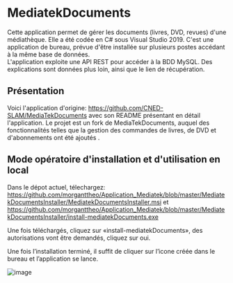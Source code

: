 # MediatekDocuments
Cette application permet de gérer les documents (livres, DVD, revues) d'une médiathèque. Elle a été codée en C# sous Visual Studio 2019. C'est une application de bureau, prévue d'être installée sur plusieurs postes accédant à la même base de données.<br>
L'application exploite une API REST pour accéder à la BDD MySQL. Des explications sont données plus loin, ainsi que le lien de récupération.
## Présentation
Voici l'application d'origine: https://github.com/CNED-SLAM/MediaTekDocuments avec son README présentant en détail l'application.
Le projet est un fork de MediaTekDocuments, auquel des fonctionnalités telles que la gestion des commandes de livres, de DVD et d'abonnements ont été ajoutés .
<br>
## Mode opératoire d'installation et d'utilisation en local
Dans le dépot actuel, télechargez:
https://github.com/morganttheo/Application_Mediatek/blob/master/MediatekDocumentsInstaller/MediatekDocumentsInstaller.msi
et
https://github.com/morganttheo/Application_Mediatek/blob/master/MediatekDocumentsInstaller/install-mediatekDocuments.exe

Une fois téléchargés, cliquez sur «install-mediatekDocuments», des autorisations vont être demandés, cliquez sur oui.

Une fois l’installation terminé, il suffit de cliquer sur l’icone créée dans le bureau et l’application se lance.

![image](https://github.com/morganttheo/Application_Mediatek/assets/118992008/c61dfd4a-fe25-45c7-aae1-cf0c78860a01)

